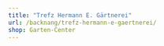 ```yaml
---
title: "Trefz Hermann E. Gärtnerei"
url: /backnang/trefz-hermann-e-gaertnerei/
shop: Garten-Center
---
```


